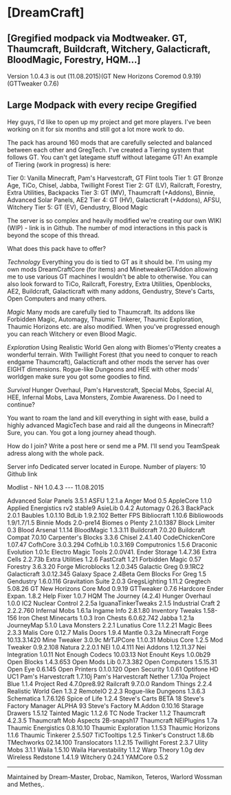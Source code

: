 [DreamCraft]
=

[Gregified modpack via Modtweaker. GT, Thaumcraft, Buildcraft, Witchery, Galacticraft, BloodMagic, Forestry, HQM...]
-


Version 1.0.4.3 is out (11.08.2015)(GT New Horizons Coremod 0.9.19) (GTTweaker 0.7.6)


Large Modpack with every recipe Gregified
-

Hey guys, I'd like to open up my project and get more players.
I've been working on it for six months and still got a lot more work to do.

The pack has around 160 mods that are carefully selected and balanced between each other and GregTech. I've created a Tiering system that follows GT. You can't get lategame stuff without lategame GT!
An example of Tiering (work in progress) is here:

Tier 0: Vanilla Minecraft, Pam's Harvestcraft, GT Flint tools
Tier 1: GT Bronze Age, TiCo, Chisel, Jabba, Twillight Forest
Tier 2: GT (LV), Railcraft, Forestry, Extra Utilities, Backpacks
Tier 3: GT (MV), Thaumcraft (+Addons), Binnie, Advanced Solar Panels, AE2
Tier 4: GT (HV), Galacticraft (+Addons), AFSU, Witchery
Tier 5: GT (EV), Gendustry, Blood Magic

The server is so complex and heavily modified we're creating our own WIKI (WIP) - link is in Github.
The number of mod interactions in this pack is beyond the scope of this thread.


What does this pack have to offer?

*Technology*
Everything you do is tied to GT as it should be. I'm using my own mods DreamCraftCore (for items) and MinetweakerGTAddon allowing me to use various GT machines I wouldn't be able to otherwise.
You can also look forward to TiCo, Railcraft, Forestry, Extra Utilities, Openblocks, AE2, Buildcraft, Galacticraft with many addons, Gendustry, Steve's Carts, Open Computers and many others.

*Magic*
Many mods are carefully tied to Thaumcraft. Its addons like Forbidden Magic, Automagy, Thaumic Tinkerer, Thaumic Exploration, Thaumic Horizons etc. are also modified.
When you've progressed enough you can reach Witchery or even Blood Magic.

*Exploration*
Using Realistic World Gen along with Biomes'o'Plenty creates a wonderful terrain. With Twillight Forest (that you need to conquer to reach endgame Thaumcraft), Galacticraft and other mods the server has over EIGHT dimensions.
Rogue-like Dungeons and HEE with other mods' worldgen make sure you got some goodies to find.

*Survival*
Hunger Overhaul, Pam's Harvestcraft, Special Mobs, Special AI, HEE, Infernal Mobs, Lava Monsters, Zombie Awareness. Do I need to continue?

You want to roam the land and kill everything in sight with ease, build a highly advanced MagicTech base and raid all the dungeons in Minecraft? Sure, you can. You got a long journey ahead though.


How do I join?
Write a post here or send me a PM.
I'll send you TeamSpeak adress along with the whole pack.


Server info
Dedicated server located in Europe.
Number of players: 10
Github link


Modlist - NH 1.0.4.3 --- 11.08.2015

Advanced Solar Panels 3.5.1
ASFU 1.2.1.a
Anger Mod 0.5
AppleCore 1.1.0
Applied Energistics rv2 stable9
AsieLib 0.4.2
Automagy 0.26.3
BackPack 2.0.1
Baubles 1.0.1.10
BdLib 1.9.2.102
Better FPS
Bibliocraft 1.10.6
Bibliowoods 1.9/1.7/1.5
Binnie Mods 2.0-pre14
Biomes o Plenty 2.1.0.1387
Block Limiter 0.3
Blood Arsenal 1.1.14
BloodMagic 1.3.3.11
Buildcraft 7.0.20
Buildcraft Compat 7.0.10
Carpenter's Blocks 3.3.6
Chisel 2.4.1.40
CodeChickenCore 1.07.47
CofhCore 3.0.3.294
CofhLib 1.0.3.169
Computronics 1.5.6
Draconic Evolution 1.0.1c
Electro Magic Tools 2.0.0V41.
Ender Storage 1.4.7.36
Extra Cells 2.2.73b
Extra Utilities 1.2.6
FastCraft 1.21
Forbidden Magic 0.57
Forestry 3.6.3.20
Forge Microblocks 1.2.0.345
Galactic Greg 0.9.1RC2
Galacticraft 3.0.12.345
Galaxy Space 2.4Beta
Gem Blocks For Greg 1.5
Gendustry 1.6.0.116
Gravitation Suite 2.0.3
GregsLighting 1.11.2
Gregtech 5.08.26
GT New Horizons Core Mod 0.9.19
GTTweaker 0.7.6
Hardcore Ender Expan. 1.8.2
Help Fixer 1.0.7
HQM The Journey (4.2.4) 
Hunger Overhaul 1.0.0
IC2 Nuclear Control 2.2.5a
IguanaTinkerTweaks 2.1.5
Industrial Craft 2 2.2.2.760
Infernal Mobs 1.6.1a
Ingame Info 2.8.1.80
Inventory Tweaks 1.58-156
Iron Chest Minecarts 1.0.3
Iron Chests 6.0.62.742
Jabba 1.2.1a
JourneyMap 5.1.0
Lava Monsters 2.2.1
Lunatius Core 1.1.2.21
Magic Bees 2.3.3
Malis Core 0.12.7
Malis Doors 1.9.4
Mantle 0.3.2a
Minecraft Forge 10.13.3.1420
Mine Tweaker 3.0.9c
MrTJPCore 1.1.0.31
Mobius Core 1.2.5
Mod Tweaker 0.9.2.108
Natura 2.2.0.1
NEI 1.0.4.111
Nei Addons 1.12.11.37
Nei Integration 1.0.11
Not Enough Codecs 10.03.13
Not Enouht Keys 1.0.0b29
Open Blocks 1.4.3.653
Open Mods Lib 0.7.3.382
Open Computers 1.5.15.31
Open Eye 0.6.145
Open Printers 0.1.0.120
Open Security 1.0.61
Optifone HD UC1
Pam's Harvestcraft 1.7.10j
Pam's Harvestcraft Nether 1.7.10a
Project Blue 1.1.4
Project Red 4.7.0pre8.92
Railcraft 9.7.0.0
Random Things 2.2.4
Realistic World Gen 1.3.2
RemoteIO 2.2.3
Rogue-like Dungeons 1.3.6.3
Schematica 1.7.6.126
Spice of Life 1.2.4
Steve's Carts BETA 18
Steve's Factory Manager ALPHA 93
Steve's Factory M.Addon 0.10.16
Starage Drawers 1.5.12
Tainted Magic 1.1.2.6
TC Node Tracker 1.1.2
Thaumcraft 4.2.3.5
Thaumcraft Mob Aspects 2B-snapsh17
Thaumcraft NEIPlugins 1.7a
Thaumic Energistics 0.8.10.10
Thaumic Exploration 1.1.53
Thaumic Horizons 1.1.6
Thaumic Tinkerer 2.5.507
TiCTooltips 1.2.5
Tinker's Construct 1.8.6b
TMechworks 02.14.100
Translocators 1.1.2.15
Twillight Forest 2.3.7
Ulity Mobs 3.1.1
Waila 1.5.10
Waila Harvestability 1.1.2
Warp Theory 1.0g dev
Wireless Redstone 1.4.1.9
Witchery 0.24.1
YAMCore 0.5.2

---

Maintained by Dream-Master, Drobac, Namikon, Teteros, Warlord Wossman  and Methes,.
